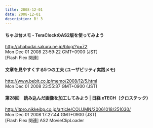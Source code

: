 ```yaml
---
title: 2008-12-01
date: 2008-12-01
description: B! 3
---
```


#### ちゃぶ台メモ  -  TeraClockのAS2版を使ってみよう
http://chabudai.sakura.ne.jp/blog/?p=72<br>
Mon Dec 01 2008 23:59:22 GMT+0900 (JST)<br>
[Flash Flex 関連]


#### 文章を見やすくする5つの工夫 (ユーザビリティ実践メモ)
http://www.bebit.co.jp/memo/2008/12/5.html<br>
Mon Dec 01 2008 23:55:37 GMT+0900 (JST)<br>


#### 第28回　読み込んだ画像を加工してみよう | 日経 xTECH（クロステック）
http://itpro.nikkeibp.co.jp/article/COLUMN/20061018/251030/<br>
Mon Dec 01 2008 17:27:44 GMT+0900 (JST)<br>
[Flash Flex 関連] AS2 MovieClipLoader


